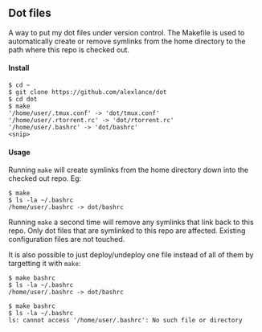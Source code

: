 ## Dot files

A way to put my dot files under version control. The Makefile is used to
automatically create or remove symlinks from the home directory to the path
where this repo is checked out.

#### Install

```
$ cd ~
$ git clone https://github.com/alexlance/dot
$ cd dot
$ make
'/home/user/.tmux.conf' -> 'dot/tmux.conf'
'/home/user/.rtorrent.rc' -> 'dot/rtorrent.rc'
'/home/user/.bashrc' -> 'dot/bashrc'
<snip>
```

#### Usage

Running `make` will create symlinks from the home directory down into the
checked out repo. Eg:

```
$ make
$ ls -la ~/.bashrc
/home/user/.bashrc -> dot/bashrc
```

Running `make` a second time will remove any symlinks that link back to this
repo. Only dot files that are symlinked to this repo are affected. Existing
configuration files are not touched.

It is also possible to just deploy/undeploy one file instead of all of them
by targetting it with `make`:

```
$ make bashrc
$ ls -la ~/.bashrc
/home/user/.bashrc -> dot/bashrc

$ make bashrc
$ ls -la ~/.bashrc
ls: cannot access '/home/user/.bashrc': No such file or directory
```
